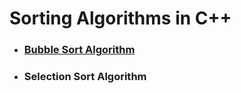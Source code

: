 # **Sorting Algorithms in C++**   
- ### **[Bubble Sort Algorithm](https://github.com/rudra-404/DSA/blob/main/Sorting/Bubble%20Sort/bubble_sort.cpp)**  
- ### **Selection Sort Algorithm**  
<!-- - ### **Insertion Sort Algorithm**  
- ### **Merge Sort Algorithm**  
- ### **Quick Sort Algorithm**  
- ### **Heap Sort Algorithm**  
- ### **Counting Sort Algorithm**  
- ### **Radix Sort Algorithm**  
- ### **Bucket Sort Algorithm**  
- ### **Shell Sort Algorithm**   -->